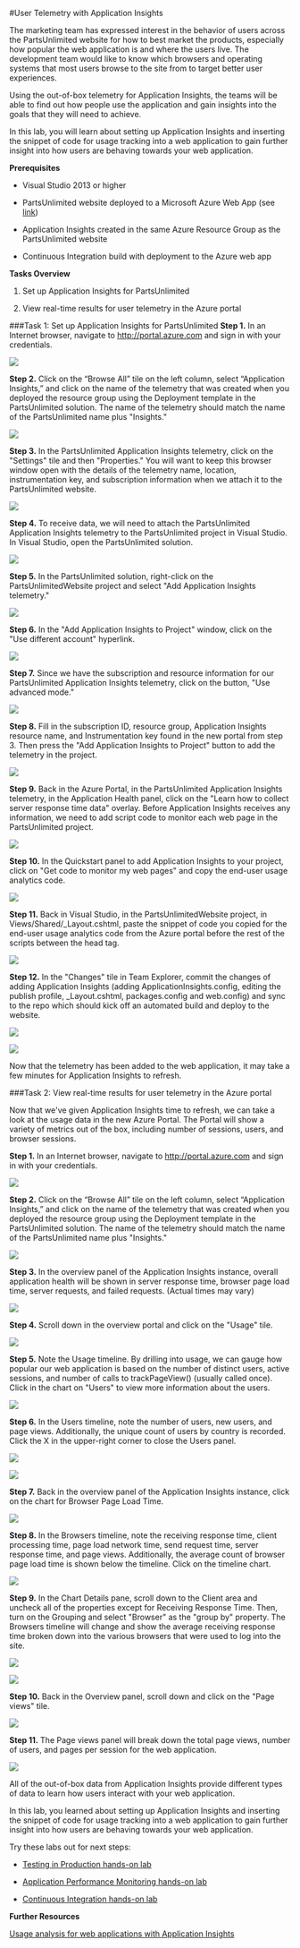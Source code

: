 #User Telemetry with Application Insights

The marketing team has expressed interest in the behavior of users across the PartsUnlimited website for how to best market the products, especially how popular the web application is and where the users live. The development team would like to know which browsers and operating systems that most users browse to the site from to target better user experiences.  

Using the out-of-box telemetry for Application Insights, the teams will be able to find out how people use the application and gain insights into the goals that they will need to achieve. 


In this lab, you will learn about setting up Application Insights and inserting the snippet of code for usage tracking into a web application to gain further insight into how users are behaving towards your web application.

**Prerequisites**

- Visual Studio 2013 or higher

- PartsUnlimited website deployed to a Microsoft Azure Web App (see [link](https://github.com/Microsoft/PartsUnlimited/blob/master/docs/Deployment.md))

- Application Insights created in the same Azure Resource Group as the PartsUnlimited website

- Continuous Integration build with deployment to the Azure web app

**Tasks Overview**

1. Set up Application Insights for PartsUnlimited

2. View real-time results for user telemetry in the Azure portal

###Task 1: Set up Application Insights for PartsUnlimited
**Step 1.** In an Internet browser, navigate to <http://portal.azure.com> and
sign in with your credentials.

![](<media/prereq-step1.png>)

**Step 2.** Click on the “Browse All” tile on the left column, select
“Application Insights,” and click on the name of the telemetry that was created when you deployed the resource group using the Deployment template in the PartsUnlimited solution. The name of the telemetry should match the name of the PartsUnlimited name plus "Insights."

![](<media/prereq-step2.png>)

**Step 3.** In the PartsUnlimited Application Insights telemetry, click on the "Settings" tile and then "Properties." You will want to keep this browser window open with the details of the telemetry name, location, instrumentation key, and subscription information when we attach it to the PartsUnlimited website. 

![](<media/prereq-step3.png>)

**Step 4.** To receive data, we will need to attach the PartsUnlimited Application Insights telemetry to the PartsUnlimited project in Visual Studio. In Visual Studio, open the PartsUnlimited solution. 

![](<media/prereq-step4.png>)

**Step 5.** In the PartsUnlimited solution, right-click on the PartsUnlimitedWebsite project and select "Add Application Insights telemetry."

![](<media/prereq-step5.png>)

**Step 6.** In the "Add Application Insights to Project" window, click on the "Use different account" hyperlink.

![](<media/prereq-step6.png>)

**Step 7.** Since we have the subscription and resource information for our PartsUnlimited Application Insights telemetry, click on the button, "Use advanced mode." 

![](<media/prereq-step7.png>)

**Step 8.** Fill in the subscription ID, resource group, Application Insights resource name, and Instrumentation key found in the new portal from step 3. Then press the "Add Application Insights to Project" button to add the telemetry in the project. 

![](<media/prereq-step8.png>)


**Step 9.** Back in the Azure Portal, in the PartsUnlimited Application Insights telemetry, in the Application Health panel, click on the "Learn how to collect server response time data" overlay. Before Application Insights receives any information, we need to add script code to monitor each web page in the PartsUnlimited project. 

![](<media/prereq-step9.png>)

**Step 10.** In the Quickstart panel to add Application Insights to your project, click on "Get code to monitor my web pages" and copy the end-user usage analytics code. 

![](<media/prereq-step10.png>)


**Step 11.** Back in Visual Studio, in the PartsUnlimitedWebsite project, in Views/Shared/_Layout.cshtml, paste the snippet of code you copied for the end-user usage analytics code from the Azure portal before the rest of the scripts between the head tag. 

![](<media/prereq-step11.png>)

**Step 12.** In the "Changes" tile in Team Explorer, commit the changes of adding Application Insights (adding ApplicationInsights.config, editing the publish profile, _Layout.cshtml, packages.config and web.config) and sync to the repo which should kick off an automated build and deploy to the website. 

![](<media/prereq-step12a.png>)

![](<media/prereq-step12b.png>)

Now that the telemetry has been added to the web application, it may take a few minutes for Application Insights to refresh.

###Task 2: View real-time results for user telemetry in the Azure portal

Now that we've given Application Insights time to refresh, we can take a look at the usage data in the new Azure Portal. The Portal will show a variety of metrics out of the box, including number of sessions, users, and browser sessions. 

**Step 1.** In an Internet browser, navigate to <http://portal.azure.com> and
sign in with your credentials.

![](<media/prereq-step1.png>)

**Step 2.** Click on the “Browse All” tile on the left column, select
“Application Insights,” and click on the name of the telemetry that was created when you deployed the resource group using the Deployment template in the PartsUnlimited solution. The name of the telemetry should match the name of the PartsUnlimited name plus "Insights."

![](<media/prereq-step2.png>)

**Step 3.** In the overview panel of the Application Insights instance, overall application health will be shown in server response time, browser page load time, server requests, and failed requests. (Actual times may vary)

![](<media/task2step3.png>)

**Step 4.** Scroll down in the overview portal and click on the "Usage" tile. 

![](<media/task2step4.png>)

**Step 5.** Note the Usage timeline. By drilling into usage, we can gauge how popular our web application is based on the number of distinct users, active sessions, and number of calls to trackPageView() (usually called once). Click in the chart on "Users" to view more information about the users. 

![](<media/task2step5.png>)

**Step 6.** In the Users timeline, note the number of users, new users, and page views. Additionally, the unique count of users by country is recorded. Click the X in the upper-right corner to close the Users panel.  

![](<media/task2step6.png>)

![](<media/task2step6b.png>)

**Step 7.** Back in the overview panel of the Application Insights instance, click on the chart for Browser Page Load Time.

![](<media/task2step7.png>)

**Step 8.** In the Browsers timeline, note the receiving response time, client processing time, page load network time, send request time, server response time, and page views. Additionally, the average count of browser page load time is shown below the timeline. Click on the timeline chart. 

![](<media/task2step8.png>)

**Step 9.** In the Chart Details pane, scroll down to the Client area and uncheck all of the properties except for Receiving Response Time. Then, turn on the Grouping and select "Browser" as the "group by" property. The Browsers timeline will change and show the average receiving response time broken down into the various browsers that were used to log into the site. 

![](<media/task2step9.png>)

![](<media/task2step9b.png>)

**Step 10.** Back in the Overview panel, scroll down and click on the "Page views" tile. 

![](<media/task2step10.png>)

**Step 11.** The Page views panel will break down the total page views, number of users, and pages per session for the web application.

![](<media/task2step11.png>)

All of the out-of-box data from Application Insights provide different types of data to learn how users interact with your web application. 

In this lab, you learned about setting up Application Insights and inserting the snippet of code for usage tracking into a web application to gain further insight into how users are behaving towards your web application.

Try these labs out for next steps:

- [Testing in Production hands-on lab](https://github.com/Microsoft/PartsUnlimited/tree/hands-on-labs/docs/HOL_HDD_Testing_in_Production)

- [Application Performance Monitoring hands-on lab](https://github.com/Microsoft/PartsUnlimited/tree/hands-on-labs/docs/HOL_PartsUnlimited_Application_Performance_Monitoring)

- [Continuous Integration hands-on lab](https://github.com/Microsoft/PartsUnlimited/tree/hands-on-labs/docs/HOL_PartsUnlimited_WebSite_Continuous_Integration)

**Further Resources**

[Usage analysis for web applications with Application Insights](https://azure.microsoft.com/en-us/documentation/articles/app-insights-web-track-usage/)